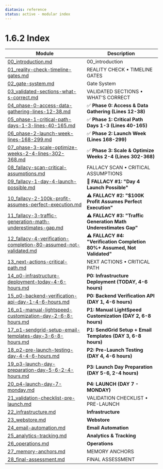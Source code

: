 ```yaml
---
diataxis: reference
status: active - modular index
---
```


# 1.6.2 Index

| Module | Description |
|--------|-------------|
| [00_introduction.md](00_introduction.md) | 00_introduction |
| [01_reality-check-timeline-gates.md](01_reality-check-timeline-gates.md) | REALITY CHECK • TIMELINE GATES |
| [02_gate-system.md](02_gate-system.md) | Gate System |
| [03_validated-sections-what-s-correct.md](03_validated-sections-what-s-correct.md) | VALIDATED SECTIONS • WHAT'S CORRECT |
| [04_phase-0-access-data-gathering-lines-12-38.md](04_phase-0-access-data-gathering-lines-12-38.md) | ✅ **Phase 0: Access & Data Gathering (Lines 12-38)** |
| [05_phase-1-critical-path-days-1-3-lines-40-165.md](05_phase-1-critical-path-days-1-3-lines-40-165.md) | ✅ **Phase 1: Critical Path Days 1-3 (Lines 40-165)** |
| [06_phase-2-launch-week-lines-168-299.md](06_phase-2-launch-week-lines-168-299.md) | ✅ **Phase 2: Launch Week (Lines 168-299)** |
| [07_phase-3-scale-optimize-weeks-2-4-lines-302-368.md](07_phase-3-scale-optimize-weeks-2-4-lines-302-368.md) | ✅ **Phase 3: Scale & Optimize Weeks 2-4 (Lines 302-368)** |
| [08_fallacy-scan-critical-assumptions.md](08_fallacy-scan-critical-assumptions.md) | FALLACY SCAN • CRITICAL ASSUMPTIONS |
| [09_fallacy-1-day-4-launch-possible.md](09_fallacy-1-day-4-launch-possible.md) | 🔴 **FALLACY #1: "Day 4 Launch Possible"** |
| [10_fallacy-2-100k-profit-assumes-perfect-execution.md](10_fallacy-2-100k-profit-assumes-perfect-execution.md) | ⚠️ **FALLACY #2: "$100K Profit Assumes Perfect Execution"** |
| [11_fallacy-3-traffic-generation-math-underestimates-gap.md](11_fallacy-3-traffic-generation-math-underestimates-gap.md) | ⚠️ **FALLACY #3: "Traffic Generation Math Underestimates Gap"** |
| [12_fallacy-4-verification-completion-80-assumed-not-validated.md](12_fallacy-4-verification-completion-80-assumed-not-validated.md) | ⚠️ **FALLACY #4: "Verification Completion 80%+ Assumed, Not Validated"** |
| [13_next-actions-critical-path.md](13_next-actions-critical-path.md) | NEXT ACTIONS • CRITICAL PATH |
| [14_p0-infrastructure-deployment-today-4-6-hours.md](14_p0-infrastructure-deployment-today-4-6-hours.md) | **P0: Infrastructure Deployment (TODAY, 4-6 hours)** |
| [15_p0-backend-verification-api-day-1-4-6-hours.md](15_p0-backend-verification-api-day-1-4-6-hours.md) | **P0: Backend Verification API (DAY 1, 4-6 hours)** |
| [16_p1-manual-lightspeed-customization-day-2-6-8-hours.md](16_p1-manual-lightspeed-customization-day-2-6-8-hours.md) | **P1: Manual LightSpeed Customization (DAY 2, 6-8 hours)** |
| [17_p1-sendgrid-setup-email-templates-day-3-6-8-hours.md](17_p1-sendgrid-setup-email-templates-day-3-6-8-hours.md) | **P1: SendGrid Setup + Email Templates (DAY 3, 6-8 hours)** |
| [18_p2-pre-launch-testing-day-4-4-6-hours.md](18_p2-pre-launch-testing-day-4-4-6-hours.md) | **P2: Pre-Launch Testing (DAY 4, 4-6 hours)** |
| [19_p3-launch-day-preparation-day-5-6-2-4-hours.md](19_p3-launch-day-preparation-day-5-6-2-4-hours.md) | **P3: Launch Day Preparation (DAY 5-6, 2-4 hours)** |
| [20_p4-launch-day-7-monday.md](20_p4-launch-day-7-monday.md) | **P4: LAUNCH (DAY 7 - MONDAY)** |
| [21_validation-checklist-pre-launch.md](21_validation-checklist-pre-launch.md) | VALIDATION CHECKLIST • PRE-LAUNCH |
| [22_infrastructure.md](22_infrastructure.md) | **Infrastructure** |
| [23_webstore.md](23_webstore.md) | **Webstore** |
| [24_email-automation.md](24_email-automation.md) | **Email Automation** |
| [25_analytics-tracking.md](25_analytics-tracking.md) | **Analytics & Tracking** |
| [26_operations.md](26_operations.md) | **Operations** |
| [27_memory-anchors.md](27_memory-anchors.md) | MEMORY ANCHORS |
| [28_final-assessment.md](28_final-assessment.md) | FINAL ASSESSMENT |
